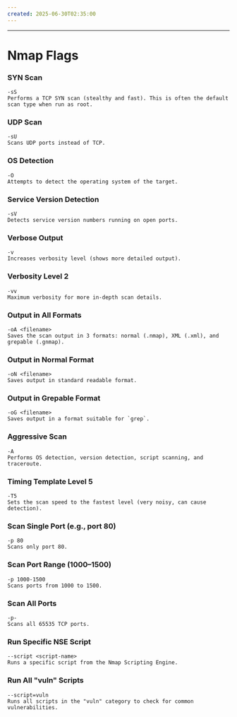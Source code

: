 ```yaml
---
created: 2025-06-30T02:35:00
---
```

----

# Nmap Flags 

### SYN Scan
	-sS
	Performs a TCP SYN scan (stealthy and fast). This is often the default 
	scan type when run as root.

### UDP Scan
	-sU
	Scans UDP ports instead of TCP.

### OS Detection
	-O
	Attempts to detect the operating system of the target.

### Service Version Detection
	-sV
	Detects service version numbers running on open ports.

### Verbose Output
	-v
	Increases verbosity level (shows more detailed output).

### Verbosity Level 2
	-vv
	Maximum verbosity for more in-depth scan details.

### Output in All Formats
	-oA <filename>
	Saves the scan output in 3 formats: normal (.nmap), XML (.xml), and grepable (.gnmap).

### Output in Normal Format
	-oN <filename>
	Saves output in standard readable format.

### Output in Grepable Format
	-oG <filename>
	Saves output in a format suitable for `grep`.

### Aggressive Scan
	-A
	Performs OS detection, version detection, script scanning, and traceroute.

### Timing Template Level 5
	-T5
	Sets the scan speed to the fastest level (very noisy, can cause detection).

### Scan Single Port (e.g., port 80)
	-p 80
	Scans only port 80.

### Scan Port Range (1000–1500)
	-p 1000-1500
	Scans ports from 1000 to 1500.

### Scan All Ports
	-p-
	Scans all 65535 TCP ports.

### Run Specific NSE Script
	--script <script-name>
	Runs a specific script from the Nmap Scripting Engine.

### Run All "vuln" Scripts
	--script=vuln
	Runs all scripts in the "vuln" category to check for common 
	vulnerabilities.
